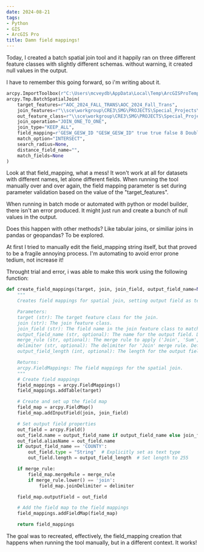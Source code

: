```yaml
---
date: 2024-08-21
tags:
- Python
- GIS
- ArcGIS Pro
title: Damn field mappings!
---
```



Today, I created a batch spatial join tool and it happily ran on three different feature classes with slightly different schemas. without warning, it created null values in the output.

I have to remember this going forward, so i'm writing about it.

```python 
arcpy.ImportToolbox(r"C:\Users\mcveydb\AppData\Local\Temp\ArcGISProTemp33628\Tmp.atbx")
arcpy.Tmp.BatchSpatialJoin(
    target_features=r"AOC_2024_FALL_TRANS\AOC_2024_Fall_Trans",
    join_features=r"\\sce\workgroup\CRE3\SMG\PROJECTS\Special_Projects\2020_Emergent_Dry_ Fuel_Work\2024\AOC_Fall_2024\AOC_2024_Fall.shp",
    out_feature_class=r"\\sce\workgroup\CRE3\SMG\PROJECTS\Special_Projects\2020_Emergent_Dry_ Fuel_Work\2024\AOC_Fall_2024\AOC_Fall_2024.gdb\%Name%_join",
    join_operation="JOIN_ONE_TO_ONE",
    join_type="KEEP_ALL",
    field_mapping=r'GESW_GESW_ID "GESW_GESW_ID" true true false 8 Double 0 0,First,#,AOC_2024_FALL_TRANS\AOC_2024_Fall_Trans,GESW_GESW_ID,-1,-1;M3D_SCE_FID_GESW_COND "M3D_SCE_FID_GESW_COND" true true false 8 Double 0 0,First,#,AOC_2024_FALL_TRANS\AOC_2024_Fall_Trans,M3D_SCE_FID_GESW_COND,-1,-1;CDS_CIRCUIT_NAME "CDS_CIRCUIT_NAME" true true false 150 Text 0 0,First,#,AOC_2024_FALL_TRANS\AOC_2024_Fall_Trans,CDS_CIRCUIT_NAME,0,149;CDS_CIRCUIT_CONCAT "CDS_CIRCUIT_CONCAT" true true false 251 Text 0 0,First,#,AOC_2024_FALL_TRANS\AOC_2024_Fall_Trans,CDS_CIRCUIT_CONCAT,0,250;M3D_SCE_ID_OH_UG_VAL "M3D_SCE_ID_OH_UG_VAL" true true false 255 Text 0 0,First,#,AOC_2024_FALL_TRANS\AOC_2024_Fall_Trans,M3D_SCE_ID_OH_UG_VAL,0,254;M3D_ID_CONDUCTOR_TYPE_VAL "M3D_ID_CONDUCTOR_TYPE_VAL" true true false 255 Text 0 0,First,#,AOC_2024_FALL_TRANS\AOC_2024_Fall_Trans,M3D_ID_CONDUCTOR_TYPE_VAL,0,254;M3D_ID_VOLTAGE_VAL "M3D_ID_VOLTAGE_VAL" true true false 255 Text 0 0,First,#,AOC_2024_FALL_TRANS\AOC_2024_Fall_Trans,M3D_ID_VOLTAGE_VAL,0,254;M3D_SCE_ID_NO_OF_WIRES_VAL "M3D_SCE_ID_NO_OF_WIRES_VAL" true true false 255 Text 0 0,First,#,AOC_2024_FALL_TRANS\AOC_2024_Fall_Trans,M3D_SCE_ID_NO_OF_WIRES_VAL,0,254;CDS_ANNOTATION_TEXT "CDS_ANNOTATION_TEXT" true true false 2000 Text 0 0,First,#,AOC_2024_FALL_TRANS\AOC_2024_Fall_Trans,CDS_ANNOTATION_TEXT,0,1999;StaticObjID "StaticObjID" true true false 4 Long 0 0,First,#,AOC_2024_FALL_TRANS\AOC_2024_Fall_Trans,StaticObjID,-1,-1;Shape_Length "Shape_Length" false true true 8 Double 0 0,First,#,AOC_2024_FALL_TRANS\AOC_2024_Fall_Trans,Shape_Length,-1,-1;OBJECTID "OBJECTID" true true false 10 Long 0 10,First,#,\\sce\workgroup\CRE3\SMG\PROJECTS\Special_Projects\2020_Emergent_Dry_ Fuel_Work\2024\AOC_Fall_2024\AOC_2024_Fall.shp,OBJECTID,-1,-1;Area_Name "Area_Name" true true false 100 Text 0 0,First,#,\\sce\workgroup\CRE3\SMG\PROJECTS\Special_Projects\2020_Emergent_Dry_ Fuel_Work\2024\AOC_Fall_2024\AOC_2024_Fall.shp,Area_Name,0,99;Tier "Tier" true true false 50 Text 0 0,First,#,\\sce\workgroup\CRE3\SMG\PROJECTS\Special_Projects\2020_Emergent_Dry_ Fuel_Work\2024\AOC_Fall_2024\AOC_2024_Fall.shp,Tier,0,49;FCZ "FCZ" true true false 50 Text 0 0,First,#,\\sce\workgroup\CRE3\SMG\PROJECTS\Special_Projects\2020_Emergent_Dry_ Fuel_Work\2024\AOC_Fall_2024\AOC_2024_Fall.shp,FCZ,0,49',
    match_option="INTERSECT",
    search_radius=None,
    distance_field_name="",
    match_fields=None
)
```

Look at that field_mapping, what a mess! It won't work at all for datasets with different names, let alone different fields. When running the tool manually over and over again, the field mapping parameter is set during parameter validation based on the value of the "target_features". 

When running in batch mode or automated with python or model builder, there isn't an error produced. It might just run and create a bunch of null values in the output.

Does this happen with other methods? Like tabular joins, or similiar joins in pandas or geopandas? To be explored.

At first I tried to manually edit the field_mapping string itself, but that proved to be a fragile annoying process. I'm automating to avoid error prone tedium, not increase it!

Throught trial and error, i was able to make this work using the following function:
```python
def create_field_mappings(target, join, join_field, output_field_name=None, merge_rule=None, delimiter=', ', output_field_length=255):
    """
    Creates field mappings for spatial join, setting output field as text type and specified length.

    Parameters:
    target (str): The target feature class for the join.
    join (str): The join feature class.
    join_field (str): The field name in the join feature class to match properties.
    output_field_name (str, optional): The name for the output field. Default is the same as join_field.
    merge_rule (str, optional): The merge rule to apply ('Join', 'Sum', 'Mean', etc.). Default is None.
    delimiter (str, optional): The delimiter for 'Join' merge rule. Default is ', '.
    output_field_length (int, optional): The length for the output field. Default is 255.

    Returns:
    arcpy.FieldMappings: The field mappings for the spatial join.
    """
    # Create field mappings
    field_mappings = arcpy.FieldMappings()
    field_mappings.addTable(target)

    # Create and set up the field map
    field_map = arcpy.FieldMap()
    field_map.addInputField(join, join_field)

    # Set output field properties
    out_field = arcpy.Field()
    out_field.name = output_field_name if output_field_name else join_field
    out_field.aliasName = out_field.name
    if output_field_name == 'COUNTY':
        out_field.type = "String"  # Explicitly set as text type
        out_field.length = output_field_length  # Set length to 255

    if merge_rule:
        field_map.mergeRule = merge_rule
        if merge_rule.lower() == 'join':
            field_map.joinDelimiter = delimiter

    field_map.outputField = out_field

    # Add the field map to the field mappings
    field_mappings.addFieldMap(field_map)

    return field_mappings
```

The goal was to recreated, effectively, the field_mapping creation that happens when running the tool manually, but in a different context. It works!